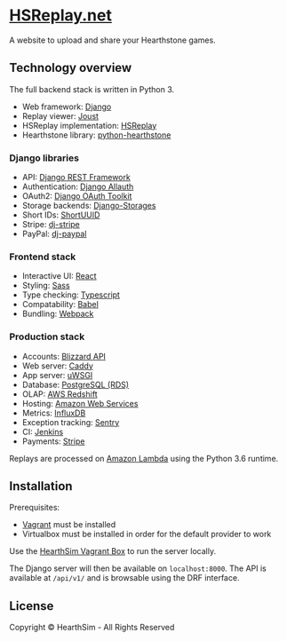 # [HSReplay.net](https://hsreplay.net)

A website to upload and share your Hearthstone games.


## Technology overview

The full backend stack is written in Python 3.

* Web framework: [Django](https://www.djangoproject.com/)
* Replay viewer: [Joust](https://github.com/HearthSim/joust/)
* HSReplay implementation: [HSReplay](https://github.com/HearthSim/hsreplay)
* Hearthstone library: [python-hearthstone](https://github.com/HearthSim/python-hearthstone)


### Django libraries

* API: [Django REST Framework](http://www.django-rest-framework.org/)
* Authentication: [Django Allauth](https://github.com/pennersr/django-allauth)
* OAuth2: [Django OAuth Toolkit](https://github.com/evonove/django-oauth-toolkit)
* Storage backends: [Django-Storages](https://github.com/jschneier/django-storages)
* Short IDs: [ShortUUID](https://github.com/stochastic-technologies/shortuuid)
* Stripe: [dj-stripe](https://github.com/dj-stripe/dj-stripe)
* PayPal: [dj-paypal](https://github.com/HearthSim/dj-paypal)


### Frontend stack

* Interactive UI: [React](https://reactjs.org/)
* Styling: [Sass](https://sass-lang.com/)
* Type checking: [Typescript](https://www.typescriptlang.org/)
* Compatability: [Babel](https://babeljs.io/)
* Bundling: [Webpack](https://webpack.js.org/)


### Production stack

* Accounts: [Blizzard API](https://dev.battle.net/)
* Web server: [Caddy](https://caddyserver.com/)
* App server: [uWSGI](https://uwsgi-docs.readthedocs.io/en/latest/)
* Database: [PostgreSQL (RDS)](https://aws.amazon.com/rds/postgresql/)
* OLAP: [AWS Redshift](https://aws.amazon.com/redshift/)
* Hosting: [Amazon Web Services](https://aws.amazon.com/)
* Metrics: [InfluxDB](https://influxdata.com/)
* Exception tracking: [Sentry](https://sentry.io/)
* CI: [Jenkins](https://jenkins.io/)
* Payments: [Stripe](https://stripe.com/)

Replays are processed on [Amazon Lambda](https://aws.amazon.com/lambda/details/)
using the Python 3.6 runtime.


## Installation

Prerequisites:

- [Vagrant](https://vagrantup.com) must be installed
- Virtualbox must be installed in order for the default provider to work

Use the [HearthSim Vagrant Box](https://github.com/HearthSim/hearthsim-vagrant)
to run the server locally.

The Django server will then be available on `localhost:8000`.
The API is available at `/api/v1/` and is browsable using the DRF interface.


## License

Copyright © HearthSim - All Rights Reserved
